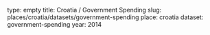 type: empty
title: Croatia / Government Spending
slug: places/croatia/datasets/government-spending
place: croatia
dataset: government-spending
year: 2014
